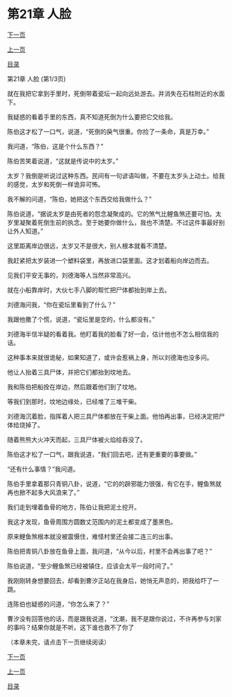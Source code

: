 <h1>第21章    人脸</h1>
            <div><p><a href="./61_%E7%AC%AC21%E7%AB%A0_%E4%BA%BA%E8%84%B8.md">下一页</a></p><p><a href="./59_%E7%AC%AC20%E7%AB%A0_%E5%A4%99%E6%84%BF.md">上一页</a></p><p><a href="../">目录</a></p></div>
            <div><p>第21章    人脸 (第1/3页)</p><p>就在我把它拿到手里时，死倒带着瓷坛一起向远处游去。并消失在石柱附近的水面下。</p><p>我疑惑的看着手里的东西，真不知道死倒为什么要把它交给我。</p><p>陈伯这才松了一口气，说道，“死倒的戾气很重。你捡了一条命，真是万幸。”</p><p>我问道，“陈伯，这是个什么东西？”</p><p>陈伯苦笑着说道，“这就是传说中的太岁。”</p><p>太岁？我倒是听说过这种东西。民间有一句谚语叫做，不要在太岁头上动土。给我的感觉，太岁和死倒一样诡异可怖。</p><p>我不解的问道，“陈伯，她把这个东西交给我做什么？”</p><p>陈伯说道，“据说太岁是由死者的怨念凝聚成的。它的煞气比鲤鱼煞还要可怕。太岁里凝聚着死倒生前的执念。至于她要你做什么，我也不清楚。不过这件事最好别让外人知道。”</p><p>这里距离岸边很远，太岁又不是很大，别人根本就看不清楚。</p><p>我赶紧把太岁装进一个塑料袋里，再放进口袋里面。这才划着船向岸边而去。</p><p>见我们平安无事的，刘德海等人当然非常高兴。</p><p>就在小船靠岸时，大伙七手八脚的帮忙把尸体都抬到岸上去。</p><p>刘德海问我，“你在瓷坛里看到了什么？”</p><p>我跟他撒了个慌，说道，“瓷坛里是空的，什么都没有。”</p><p>刘德海半信半疑的看着我。他盯着我的脸看了好一会，估计他也不怎么相信我的话。</p><p>这种事本来就很诡秘，如果知道了，或许会惹祸上身，所以刘德海也没多问。</p><p>他让人抬着三具尸体，并把它们都抬到坟地去。</p><p>我和陈伯把船拴在岸边，然后跟着他们到了坟地。</p><p>等我们到那时，坟地边缘处，已经堆了三堆干柴。</p><p>刘德海沉着脸，指挥着人把三具尸体都放在干柴上面。他怕再出事，已经决定把尸体给烧掉了。</p><p>随着熊熊大火冲天而起，三具尸体被火焰给吞没了。</p><p>陈伯这才松了一口气，跟我说道，“我们回去吧，还有更重要的事要做。”</p><p>“还有什么事情？”我问道。</p><p>陈伯手里拿着那只青铜八卦，说道，“它的的辟邪能力很强，有它在手，鲤鱼煞就再也掀不起多大风浪来了。”</p><p>我们走到埋着鱼骨的地方，陈伯让我把泥土挖开。</p><p>我这才发现，鱼骨周围方圆数丈范围内的泥土都变成了墨黑色。</p><p>原来鲤鱼煞根本就没被震慑住，难怪村里还会接二连三的出事。</p><p>陈伯把青铜八卦放在鱼骨上面，我问道，“从今以后，村里不会再出事了吧？”</p><p>陈伯说道，“至少鲤鱼煞已经被镇住，应该会太平一段时间了。”</p><p>我刚刚转身想要回去，却看到曹汐正站在我身后，她悄无声息的，把我给吓了一跳。</p><p>连陈伯也疑惑的问道，“你怎么来了？”</p><p>曹汐没有回答他的话，而是跟我说道，“沈潮，我不是跟你说过，不许再参与刘家的事吗？结果你就是不听。这下谁也救不了你了</p><p>（本章未完，请点击下一页继续阅读）</p></div>
            <div><p><a href="./61_%E7%AC%AC21%E7%AB%A0_%E4%BA%BA%E8%84%B8.md">下一页</a></p><p><a href="./59_%E7%AC%AC20%E7%AB%A0_%E5%A4%99%E6%84%BF.md">上一页</a></p><p><a href="../">目录</a></p></div>